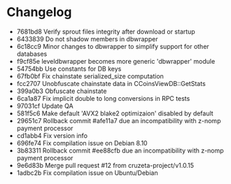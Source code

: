 Changelog
=========

* 7681bd8 Verify sprout files integrity after download or startup
* 6433839 Do not shadow members in dbwrapper
* 6c18cc9 Minor changes to dbwrapper to simplify support for other databases
* f9cf85e leveldbwrapper becomes more generic 'dbwrapper' module
* 54754bb Use constants for DB keys
* 67fb0bf Fix chainstate serialized_size computation
* fcc2707 Unobfuscate chainstate data in CCoinsViewDB::GetStats
* 399a0b3 Obfuscate chainstate
* 6ca1a87 Fix implicit double to long conversions in RPC tests
* 97031cf Update QA
* 581f5c6 Make default 'AVX2 blake2 optimizaion' disabled by default
* 29651c7 Rollback commit #afe11a7 due an incompatibility with z-nomp payment processor
* cd1abb4 Fix version info
* 696fe74 Fix compilation issue on Debian 8.10
* 3b83311 Rollback commit #ee88cfb due an incompatibility with z-nomp payment processor
* 9e6d83b Merge pull request #12 from cruzeta-project/v1.0.15
* 1adbc2b Fix compilation issue on Ubuntu/Debian
